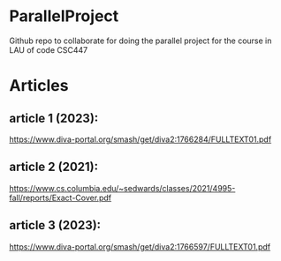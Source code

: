 # ParallelProject

Github repo to collaborate for doing the parallel project for the course in LAU of code CSC447

# Articles

## article 1 (2023):

https://www.diva-portal.org/smash/get/diva2:1766284/FULLTEXT01.pdf

## article 2 (2021):

https://www.cs.columbia.edu/~sedwards/classes/2021/4995-fall/reports/Exact-Cover.pdf

## article 3 (2023):

https://www.diva-portal.org/smash/get/diva2:1766597/FULLTEXT01.pdf
